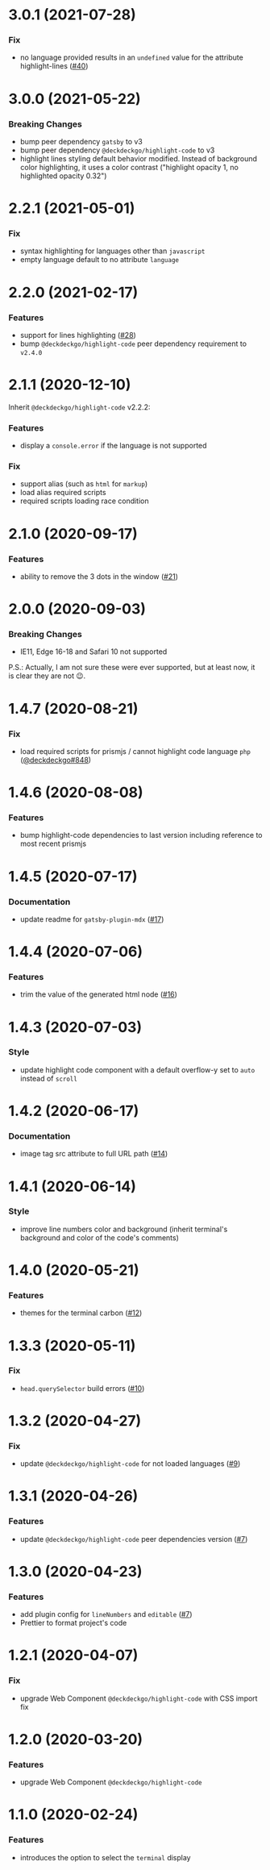 # 3.0.1 (2021-07-28)

### Fix

- no language provided results in an `undefined` value for the attribute highlight-lines ([#40](https://github.com/deckgo/gatsby-remark-highlight-code/issues/40))

# 3.0.0 (2021-05-22)

### Breaking Changes

- bump peer dependency `gatsby` to v3
- bump peer dependency `@deckdeckgo/highlight-code` to v3
- highlight lines styling default behavior modified. Instead of background color highlighting, it uses a color contrast ("highlight opacity 1, no highlighted opacity 0.32")

# 2.2.1 (2021-05-01)

### Fix

- syntax highlighting for languages other than `javascript`
- empty language default to no attribute `language`

# 2.2.0 (2021-02-17)

### Features

- support for lines highlighting ([#28](https://github.com/deckgo/gatsby-remark-highlight-code/issues/28))
- bump `@deckdeckgo/highlight-code` peer dependency requirement to `v2.4.0`

# 2.1.1 (2020-12-10)

Inherit `@deckdeckgo/highlight-code` v2.2.2:

### Features

- display a `console.error` if the language is not supported

### Fix

- support alias (such as `html` for `markup`)
- load alias required scripts
- required scripts loading race condition

# 2.1.0 (2020-09-17)

### Features

- ability to remove the 3 dots in the window ([#21](https://github.com/deckgo/gatsby-remark-highlight-code/issues/21))

<a name="2.0.0"></a>

# 2.0.0 (2020-09-03)

### Breaking Changes

- IE11, Edge 16-18 and Safari 10 not supported

P.S.: Actually, I am not sure these were ever supported, but at least now, it is clear they are not 😉.

<a name="1.4.7"></a>

# 1.4.7 (2020-08-21)

### Fix

- load required scripts for prismjs / cannot highlight code language `php` ([@deckdeckgo#848](https://github.com/deckgo/deckdeckgo/issues/848))

<a name="1.4.6"></a>

# 1.4.6 (2020-08-08)

### Features

- bump highlight-code dependencies to last version including reference to most recent prismjs

<a name="1.4.5"></a>

# 1.4.5 (2020-07-17)

### Documentation

- update readme for `gatsby-plugin-mdx` ([#17](https://github.com/deckgo/gatsby-remark-highlight-code/issues/17))

<a name="1.4.4"></a>

# 1.4.4 (2020-07-06)

### Features

- trim the value of the generated html node ([#16](https://github.com/deckgo/gatsby-remark-highlight-code/pull/16))

<a name="1.4.3"></a>

# 1.4.3 (2020-07-03)

### Style

- update highlight code component with a default overflow-y set to `auto` instead of `scroll`

<a name="1.4.2"></a>

# 1.4.2 (2020-06-17)

### Documentation

- image tag src attribute to full URL path ([#14](https://github.com/deckgo/gatsby-remark-highlight-code/issues/14))

<a name="1.4.1"></a>

# 1.4.1 (2020-06-14)

### Style

- improve line numbers color and background (inherit terminal's background and color of the code's comments)

<a name="1.4.0"></a>

# 1.4.0 (2020-05-21)

### Features

- themes for the terminal carbon ([#12](https://github.com/deckgo/gatsby-remark-highlight-code/issues/12))

<a name="1.3.3"></a>

# 1.3.3 (2020-05-11)

### Fix

- `head.querySelector` build errors ([#10](https://github.com/deckgo/gatsby-remark-highlight-code/issues/10)) 

<a name="1.3.2"></a>

# 1.3.2 (2020-04-27)

### Fix

- update `@deckdeckgo/highlight-code` for not loaded languages ([#9](https://github.com/deckgo/gatsby-remark-highlight-code/issues/9))

<a name="1.3.1"></a>

# 1.3.1 (2020-04-26)

### Features

- update `@deckdeckgo/highlight-code` peer dependencies version ([#7](https://github.com/deckgo/gatsby-remark-highlight-code/issues/7))

<a name="1.3.0"></a>

# 1.3.0 (2020-04-23)

### Features

- add plugin config for `lineNumbers` and `editable` ([#7](https://github.com/deckgo/gatsby-remark-highlight-code/issues/7))
- Prettier to format project's code

<a name="1.2.1"></a>

# 1.2.1 (2020-04-07)

### Fix

- upgrade Web Component `@deckdeckgo/highlight-code` with CSS import fix

<a name="1.2.0"></a>

# 1.2.0 (2020-03-20)

### Features

- upgrade Web Component `@deckdeckgo/highlight-code`

<a name="1.1.0"></a>

# 1.1.0 (2020-02-24)

### Features

- introduces the option to select the `terminal` display
